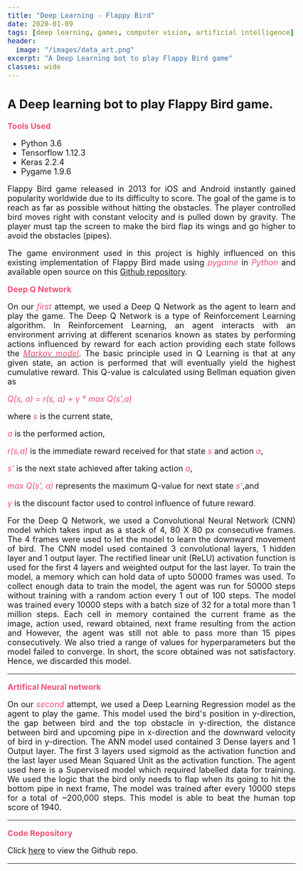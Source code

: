 ```yaml
---
title: "Deep Learning - Flappy Bird"
date: 2020-01-09
tags: [deep learning, games, computer vision, artificial intelligence]
header:
  image: "/images/data_art.png"
excerpt: "A Deep Learning bot to play Flappy Bird game"
classes: wide
---
```


<style>
i {
    color: #f25278;
}

b {
    color: #f25278;
}

body {
    text-align: justify;
    font-size: 18px;
}
</style>

## A Deep learning bot to play Flappy Bird game.

<!-- todo: add demo videos and images and snippets of DQN and Brain classes. -->

<b>Tools Used</b>
<ul>
    <li>Python 3.6</li>
    <li>Tensorflow 1.12.3</li>
    <li>Keras 2.2.4</li>
    <li>Pygame 1.9.6</li>
</ul>


Flappy Bird game released in 2013 for iOS and Android instantly gained popularity worldwide due to its difficulty to score. 
The goal of the game is to reach as far as possible without hitting the obstacles. The player controlled bird moves right with constant velocity and is pulled down by gravity. 
The player must tap the screen to make the bird flap its wings and go 
higher to avoid the obstacles (pipes).

The game environment used in this project is highly influenced on this 
existing implementation of Flappy Bird made using <i>pygame</i> in 
<i>Python</i> and available open source on this <a href="https://github.com/sourabhv/FlapPyBird.git">Github repository</a>.

<b>Deep Q Network</b>

On our <i>first</i> attempt, we used a Deep Q Network as the agent to learn and play the game. 
The Deep Q Network is a type of Reinforcement Learning algorithm. 
In Reinforcement Learning, an agent interacts with an environment arriving at different 
scenarios known as states by performing actions influenced by reward for each action 
providing each state follows the <a href="https://en.wikipedia.org/wiki/Markov_model"><i>Markov model</i></a>.
The basic principle used in Q Learning is that at any given state, an action is performed that will eventually yield the highest cumulative reward.
This Q-value is calculated using Bellman equation given as 

<i>Q(s, a) = r(s, a) + γ * max Q(s',a)</i> 

where <i>s</i> is the current state, 

<i>a</i> is the performed action, 

<i>r(s,a)</i> is the immediate reward received for that state <i>s</i> and action <i>a</i>, 

<i>s'</i> is the next state achieved after taking action <i>a</i>, 

<i>max Q(s', a)</i> represents the maximum Q-value for next state <i>s'</i>,and

<i>γ</i> is the discount factor used to control influence of future reward.

For the Deep Q Network, we used a Convolutional Neural Network (CNN) model which takes input as a stack of 
4, 80 X 80 px consecutive frames. The 4 frames were used to let the model to learn the downward movement of bird.
The CNN model used contained 3 convolutional layers, 1 hidden layer and 1 output layer. 
The rectified linear unit (ReLU) activation function is used for the first 4 layers and weighted output for the last layer.
To train the model, a memory which can hold data of upto 50000 frames was used. 
To collect enough data to train the model, the agent was run for 50000 steps 
without training with a random action every 1 out of 100 steps.<!-- Check this with epsilon value-->
The model was trained every 10000 steps with a batch size of 32 for a total more than 1 million steps. 
Each cell in memory contained the current frame as the image, action used, reward obtained, next frame resulting from the action and 
However, the agent was still not able to pass more than 15 pipes consecutively. 
We also tried a range of values for hyperparameters but the model failed to converge. 
In short, the score obtained was not satisfactory. Hence, we discarded this model.

---

<b>Artifical Neural network</b>

On our <i>second</i> attempt, we used a Deep Learning Regression model as the agent to play the game.
This model used the bird's position in y-direction, the gap between bird and the top obstacle in y-direction, 
the distance between bird and upcoming pipe in x-direction and the downward velocity of bird in y-direction.
The ANN model used contained 3 Dense layers and 1 Output layer. The first 3 layers used sigmoid as the activation function
and the last layer used Mean Squared Unit as the activation function. 
The agent used here is a Supervised model which required labelled data for training.
We used the logic that the bird only needs to flap when its going to hit the bottom pipe in next frame, 
The model was trained after every 10000 steps for a total of ~200,000 steps. This model is able to beat the human top score of 1940.

---

<!--<b>Demo</b>-->

<!-- Add youtube video showing demo -->

<!--
---
-->

<b>Code Repository</b>

Click <a href="https://github.com/kasim95/Deep_Learning-Flappy_Bird.git" target="_blank">here</a> to view the Github repo.

---
